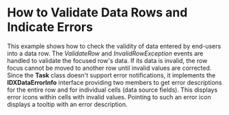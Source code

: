 # How to Validate Data Rows and Indicate Errors


<p>This example shows how to check the validity of data entered by end-users into a data row. The <i>ValidateRow</i> and <i>InvalidRowException</i> events are handled to validate the focused row's data. If its data is invalid, the row focus cannot be moved to another row until invalid values are corrected.<br />
Since the <strong>Task</strong> class doesn't support error notifications, it implements the <strong>IDXDataErrorInfo</strong> interface providing two members to get error descriptions for the entire row and for individual cells (data source fields). This displays error icons within cells with invalid values. Pointing to such an error icon displays a tooltip with an error description.<br />
 </p>

<br/>


